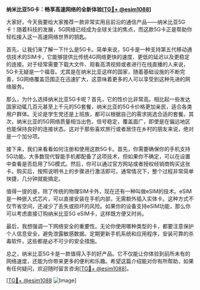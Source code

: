 **纳米比亚5G卡：畅享高速网络的全新体验[[TG💪+ @esim1088](https://t.me/s/esim1088)]**

大家好，今天我要给大家推荐一款非常实用且前沿的通信产品——纳米比亚5G卡！随着科技的发展，5G网络已经成为全球关注的焦点，而这款5G卡正是帮助你轻松接入这一高速网络世界的钥匙。

首先，让我们来了解一下什么是5G卡。简单来说，5G卡是一种支持第五代移动通信技术的SIM卡，它能够提供比传统4G网络更快的速度、更低的延迟以及更稳定的连接。对于经常需要下载大文件、观看高清视频或者进行在线直播的人来说，5G卡无疑是一个福音。尤其是在纳米比亚这样的国家，随着基础设施的不断完善，5G网络覆盖范围正在迅速扩大，这意味着更多的人可以享受到这种先进的网络服务。

那么，为什么选择纳米比亚5G卡呢？首先，它的性价比非常高。相比起一些发达国家动辄几百元甚至上千元的5G套餐，纳米比亚的5G卡价格更加亲民，适合各类用户群体。无论是学生党还是上班族，都可以根据自己的需求挑选合适的套餐。其次，纳米比亚的5G网络质量相当出色，信号稳定，覆盖面广，即使是在偏远地区也能保持良好的连接状态。这对于那些喜欢旅行或者居住在乡村的朋友来说，绝对是一个加分项。

接下来，我们来看看如何注册和使用这款5G卡。首先，你需要确保你的手机支持5G功能。大多数现代智能手机都配备了这项技术，但如果你不确定，可以在设置中查看是否启用了5G模式。然后，你可以通过官方网站或者授权经销商购买这张卡。购买后，按照说明书上的步骤进行激活即可。通常情况下，整个过程非常简单快捷，几分钟就能搞定。

值得一提的是，除了传统的物理SIM卡外，现在还有一种叫做eSIM的技术。eSIM是一种嵌入式芯片，可以直接安装在手机内部，无需额外插入实体卡。这种方式不仅节省空间，还减少了丢失或损坏的风险。如果你的设备支持eSIM功能，那么你可以考虑直接订购纳米比亚5G eSIM卡，这样既方便又时尚。

最后，我想强调一下网络安全的重要性。无论你使用哪种类型的卡，都要注意保护个人信息安全，避免泄露敏感数据。定期更新手机系统和应用程序，安装可靠的杀毒软件，这些都是必不可少的安全措施。

总之，纳米比亚5G卡是一款值得入手的好产品。它不仅能让你体验到前所未有的网络速度，还能为你带来更多的便利和乐趣。希望这篇介绍能对你有所帮助，如果有任何疑问，欢迎随时留言咨询[[TG💪+ @esim1088](https://t.me/s/esim1088)]。

[[TG💪+ @esim1088](https://t.me/s/esim1088) ![Image](https://i.postimg.cc/4NQfJmqS/Snipaste-2025-05-13-00-14-12.png)]